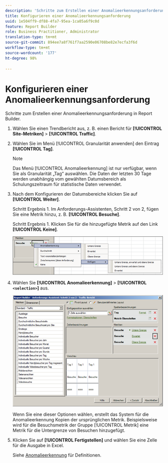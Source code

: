 ```yaml
---
description: 'Schritte zum Erstellen einer Anomalieerkennungsanforderung in Report Builder. '
title: Konfigurieren einer Anomalieerkennungsanforderung
uuid: 1e504ff9-df88-4fa7-95ea-1ca05a6f9c0d
feature: Report Builder
role: Business Practitioner, Administrator
translation-type: tm+mt
source-git-commit: 894ee7a8f761f7aa2590e06708be82e7ecfa3f6d
workflow-type: tm+mt
source-wordcount: '177'
ht-degree: 98%

---
```



# Konfigurieren einer Anomalieerkennungsanforderung

Schritte zum Erstellen einer Anomalieerkennungsanforderung in Report Builder.

1. Wählen Sie einen Trendbericht aus, z. B. einen Bericht für **[!UICONTROL Site-Metriken]** > **[!UICONTROL Traffic]**.
1. Wählen Sie im Menü [!UICONTROL Granularität anwenden] den Eintrag **[!UICONTROL Tag]**.

   >[!NOTE]
   >
   >Das Menü [!UICONTROL Anomalieerkennung] ist nur verfügbar, wenn Sie als Granularität „Tag“ auswählen. Die Daten der letzten 30 Tage werden unabhängig vom gewählten Datumsbereich als Schulungszeitraum für statistische Daten verwendet.

1. Nach dem Konfigurieren der Datumsbereiche klicken Sie auf **[!UICONTROL Weiter]**.

   Schritt Ergebnis 1. Im Anforderungs-Assistenten, Schritt 2 von 2, fügen Sie eine Metrik hinzu, z. B. **[!UICONTROL Besuche]**.

   Schritt Ergebnis 1. Klicken Sie für die hinzugefügte Metrik auf den Link **[!UICONTROL Keine]**.

   ![Schritt Ergebnis](assets/anomaly_select.png)

1. Wählen Sie **[!UICONTROL Anomalieerkennung]** > **[!UICONTROL `<selection>`]** aus.

   ![Schritt-Info](assets/anomaly_visit.png)

   Wenn Sie eine dieser Optionen wählen, erstellt das System für die Anomalieerkennung Kopien der ursprünglichen Metrik. Beispielsweise wird für die Besuchsmetrik der Gruppe [!UICONTROL Metrik] eine Metrik für die Untergrenze von Besuchen hinzugefügt.
1. Klicken Sie auf **[!UICONTROL Fertigstellen]** und wählen Sie eine Zelle für die Ausgabe in Excel.

   Siehe [Anomalieerkennung](/help/analyze/analysis-workspace/virtual-analyst/c-anomaly-detection/anomaly-detection.md) für Definitionen.
